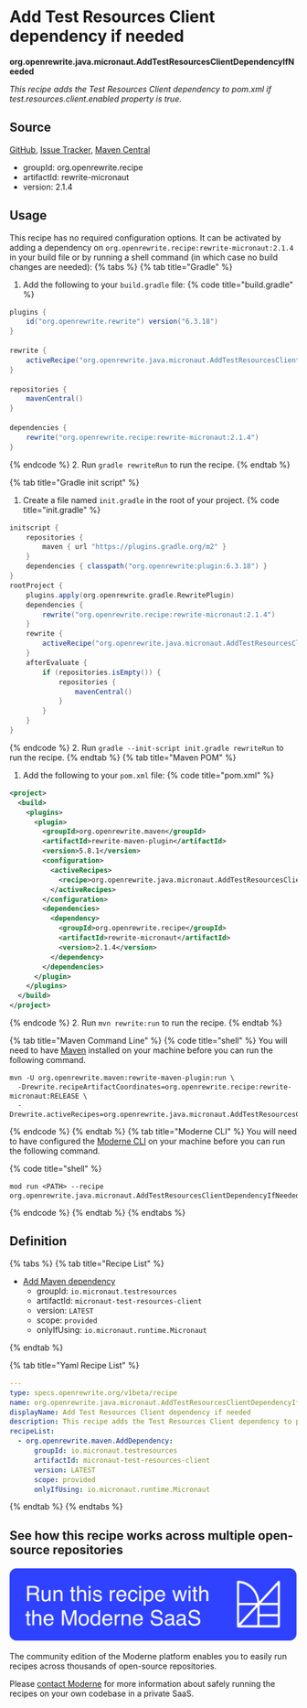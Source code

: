 # Add Test Resources Client dependency if needed

**org.openrewrite.java.micronaut.AddTestResourcesClientDependencyIfNeeded**

_This recipe adds the Test Resources Client dependency to pom.xml if test.resources.client.enabled property is true._

## Source

[GitHub](https://github.com/openrewrite/rewrite-micronaut/blob/main/src/main/java/org/openrewrite/java/micronaut/AddTestResourcesClientDependencyIfNeeded.java), [Issue Tracker](https://github.com/openrewrite/rewrite-micronaut/issues), [Maven Central](https://central.sonatype.com/artifact/org.openrewrite.recipe/rewrite-micronaut/2.1.4/jar)

* groupId: org.openrewrite.recipe
* artifactId: rewrite-micronaut
* version: 2.1.4


## Usage

This recipe has no required configuration options. It can be activated by adding a dependency on `org.openrewrite.recipe:rewrite-micronaut:2.1.4` in your build file or by running a shell command (in which case no build changes are needed): 
{% tabs %}
{% tab title="Gradle" %}
1. Add the following to your `build.gradle` file:
{% code title="build.gradle" %}
```groovy
plugins {
    id("org.openrewrite.rewrite") version("6.3.18")
}

rewrite {
    activeRecipe("org.openrewrite.java.micronaut.AddTestResourcesClientDependencyIfNeeded")
}

repositories {
    mavenCentral()
}

dependencies {
    rewrite("org.openrewrite.recipe:rewrite-micronaut:2.1.4")
}
```
{% endcode %}
2. Run `gradle rewriteRun` to run the recipe.
{% endtab %}

{% tab title="Gradle init script" %}
1. Create a file named `init.gradle` in the root of your project.
{% code title="init.gradle" %}
```groovy
initscript {
    repositories {
        maven { url "https://plugins.gradle.org/m2" }
    }
    dependencies { classpath("org.openrewrite:plugin:6.3.18") }
}
rootProject {
    plugins.apply(org.openrewrite.gradle.RewritePlugin)
    dependencies {
        rewrite("org.openrewrite.recipe:rewrite-micronaut:2.1.4")
    }
    rewrite {
        activeRecipe("org.openrewrite.java.micronaut.AddTestResourcesClientDependencyIfNeeded")
    }
    afterEvaluate {
        if (repositories.isEmpty()) {
            repositories {
                mavenCentral()
            }
        }
    }
}
```
{% endcode %}
2. Run `gradle --init-script init.gradle rewriteRun` to run the recipe.
{% endtab %}
{% tab title="Maven POM" %}
1. Add the following to your `pom.xml` file:
{% code title="pom.xml" %}
```xml
<project>
  <build>
    <plugins>
      <plugin>
        <groupId>org.openrewrite.maven</groupId>
        <artifactId>rewrite-maven-plugin</artifactId>
        <version>5.8.1</version>
        <configuration>
          <activeRecipes>
            <recipe>org.openrewrite.java.micronaut.AddTestResourcesClientDependencyIfNeeded</recipe>
          </activeRecipes>
        </configuration>
        <dependencies>
          <dependency>
            <groupId>org.openrewrite.recipe</groupId>
            <artifactId>rewrite-micronaut</artifactId>
            <version>2.1.4</version>
          </dependency>
        </dependencies>
      </plugin>
    </plugins>
  </build>
</project>
```
{% endcode %}
2. Run `mvn rewrite:run` to run the recipe.
{% endtab %}

{% tab title="Maven Command Line" %}
{% code title="shell" %}
You will need to have [Maven](https://maven.apache.org/download.cgi) installed on your machine before you can run the following command.

```shell
mvn -U org.openrewrite.maven:rewrite-maven-plugin:run \
  -Drewrite.recipeArtifactCoordinates=org.openrewrite.recipe:rewrite-micronaut:RELEASE \
  -Drewrite.activeRecipes=org.openrewrite.java.micronaut.AddTestResourcesClientDependencyIfNeeded
```
{% endcode %}
{% endtab %}
{% tab title="Moderne CLI" %}
You will need to have configured the [Moderne CLI](https://docs.moderne.io/moderne-cli/cli-intro) on your machine before you can run the following command.

{% code title="shell" %}
```shell
mod run <PATH> --recipe org.openrewrite.java.micronaut.AddTestResourcesClientDependencyIfNeeded
```
{% endcode %}
{% endtab %}
{% endtabs %}

## Definition

{% tabs %}
{% tab title="Recipe List" %}
* [Add Maven dependency](../../maven/adddependency.md)
  * groupId: `io.micronaut.testresources`
  * artifactId: `micronaut-test-resources-client`
  * version: `LATEST`
  * scope: `provided`
  * onlyIfUsing: `io.micronaut.runtime.Micronaut`

{% endtab %}

{% tab title="Yaml Recipe List" %}
```yaml
---
type: specs.openrewrite.org/v1beta/recipe
name: org.openrewrite.java.micronaut.AddTestResourcesClientDependencyIfNeeded
displayName: Add Test Resources Client dependency if needed
description: This recipe adds the Test Resources Client dependency to pom.xml if test.resources.client.enabled property is true.
recipeList:
  - org.openrewrite.maven.AddDependency:
      groupId: io.micronaut.testresources
      artifactId: micronaut-test-resources-client
      version: LATEST
      scope: provided
      onlyIfUsing: io.micronaut.runtime.Micronaut

```
{% endtab %}
{% endtabs %}

## See how this recipe works across multiple open-source repositories

[![Moderne Link Image](/.gitbook/assets/ModerneRecipeButton.png)](https://app.moderne.io/recipes/org.openrewrite.java.micronaut.AddTestResourcesClientDependencyIfNeeded)

The community edition of the Moderne platform enables you to easily run recipes across thousands of open-source repositories.

Please [contact Moderne](https://moderne.io/product) for more information about safely running the recipes on your own codebase in a private SaaS.
